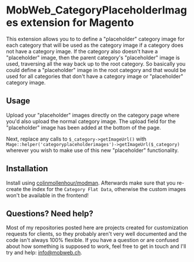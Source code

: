 # MobWeb_CategoryPlaceholderImages extension for Magento

This extension allows you to to define a "placeholder" category image for each category that will be used as the category image if a category does not have a category image. If the category also doesn't have a "placeholder" image, then the parent category's "placeholder" image is used, traversing all the way back up to the root category. So basically you could define a "placeholder" image in the root category and that would be used for all categories that don't have a category image or "placeholder" category image.

## Usage

Upload your "placeholder" images directly on the category page where you'd also upload the normal category image. The upload field for the "placeholder" image has been added at the bottom of the page.

Next, replace any calls to ```$_category->getImageUrl()``` with ```Mage::helper('categoryplaceholderimages')->getImageUrl($_category)``` wherever you wish to make use of this new "placeholder" functionality.

## Installation

Install using [colinmollenhour/modman](https://github.com/colinmollenhour/modman/). Afterwards make sure that you re-create the index for the `Category Flat Data`, otherwise the custom images won't be available in the frontend!

## Questions? Need help?

Most of my repositories posted here are projects created for customization requests for clients, so they probably aren't very well documented and the code isn't always 100% flexible. If you have a question or are confused about how something is supposed to work, feel free to get in touch and I'll try and help: [info@mobweb.ch](mailto:info@mobweb.ch).